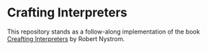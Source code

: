 # Crafting Interpreters
This repository stands as a follow-along implementation of the book [Creafting Interpreters](https://craftinginterpreters.com) by Robert Nystrom.